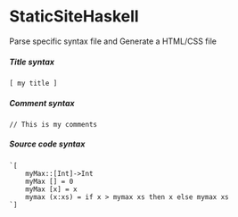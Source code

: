 # StaticSiteHaskell
Parse specific syntax file and Generate a HTML/CSS file

##### Title syntax
    [ my title ]

##### Comment syntax
    // This is my comments
##### Source code syntax
    `[
        myMax::[Int]->Int
        myMax [] = 0
        myMax [x] = x 
        mymax (x:xs) = if x > mymax xs then x else mymax xs  
    `]

